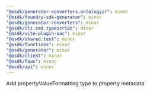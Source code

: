 ```yaml
---
"@osdk/generator-converters.ontologyir": minor
"@osdk/foundry-sdk-generator": minor
"@osdk/generator-converters": minor
"@osdk/cli.cmd.typescript": minor
"@osdk/vite-plugin-oac": minor
"@osdk/shared.test": minor
"@osdk/functions": minor
"@osdk/generator": minor
"@osdk/client": minor
"@osdk/faux": minor
"@osdk/api": minor
---
```


Add propertyValueFormatting type to property metadata
